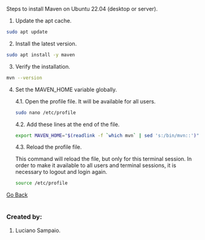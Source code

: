 Steps to install Maven on Ubuntu 22.04 (desktop or server).

1. Update the apt cache.
```bash
sudo apt update
```

2. Install the latest version.
```bash
sudo apt install -y maven
```

3. Verify the installation.
```bash
mvn --version
```

4. Set the MAVEN_HOME variable globally.

    4.1. Open the profile file. It will be available for all users.

    ```bash
    sudo nano /etc/profile
    ```

    4.2. Add these lines at the end of the file.

    ```bash
    export MAVEN_HOME="$(readlink -f `which mvn` | sed 's:/bin/mvn::')"
    ````

    4.3. Reload the profile file.

    This command will reload the file, but only for this terminal session. In order to make it available to all users and terminal sessions, it is necessary to logout and login again.

    ```bash
    source /etc/profile
    ```

[Go Back](../../README.md)

#
### Created by:

1. Luciano Sampaio.
